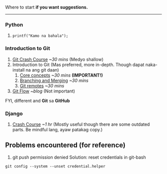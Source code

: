 Where to start **if you want suggestions.**
___

### Python
1. ```printf("Kamo na bahala");```
### Introduction to Git

1. [Git Crash Course](https://youtu.be/SWYqp7iY_Tc) *~30 mins* (Medyo shallow)
1. Introduction to Git (Mas preferred, more in-depth. Though dapat naka-install na ang git daan)
	1. [Core concepts](https://youtu.be/uR6G2v_WsRA) *~30 mins* **(IMPORTANT!)**
	2. [Branching and Merging](https://youtu.be/FyAAIHHClqI) *~30 mins*
	3. [Git remotes](https://youtu.be/Gg4bLk8cGNo) *~30 mins*
4. [Git Flow](https://nvie.com/posts/a-successful-git-branching-model) *~blog* (Not  important)

FYI, different and **Git** sa **GitHub**

### Django
1. [Crash Course](https://youtu.be/D6esTdOLXh4) *~1 hr* (Mostly useful though there are some outdated parts. Be mindful lang, ayaw patakag copy.)

## Problems encountered (for reference)
1. git push permission denied
Solution: reset credentials in git-bash
```
git config --system --unset credential.helper
```

